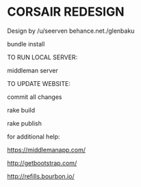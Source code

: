 # CORSAIR REDESIGN

Design by /u/seerven behance.net./glenbaku

bundle install

TO RUN LOCAL SERVER:

middleman server


TO UPDATE WEBSITE:

commit all changes

rake build

rake publish


for additional help:

https://middlemanapp.com/

http://getbootstrap.com/

http://refills.bourbon.io/
